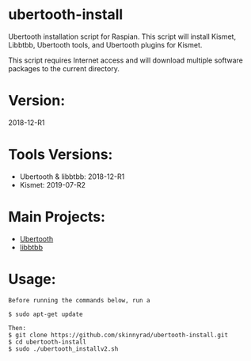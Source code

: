 # ubertooth-install
Ubertooth installation script for Raspian. This script will install Kismet, Libbtbb, Ubertooth tools, and Ubertooth plugins for Kismet.

This script requires Internet access and will download multiple software packages to the current directory.

# Version:
2018-12-R1

# Tools Versions:
- Ubertooth & libbtbb: 2018-12-R1
- Kismet: 2019-07-R2 

# Main Projects:
- [Ubertooth](https://github.com/greatscottgadgets/ubertooth/)
- [libbtbb](https://github.com/greatscottgadgets/libbtbb/)

# Usage:
```
Before running the commands below, run a

$ sudo apt-get update

Then:
$ git clone https://github.com/skinnyrad/ubertooth-install.git
$ cd ubertooth-install
$ sudo ./ubertooth_installv2.sh
